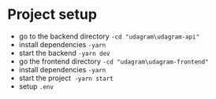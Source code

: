 # Project setup

- go to the backend directory `-cd "udagram\udagram-api" `
- install dependencies `-yarn`
- start the backend `-yarn dev`
- go the frontend directory `-cd "udagram\udagram-frontend"`
- install dependencies `-yarn`
- start the project` -yarn start`
- setup `.env`
